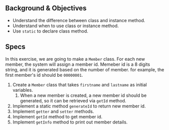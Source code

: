 ## Background & Objectives
- Understand the difference between class and instance method.
- Understand when to use class or instance method.
- Use `static` to declare class method.

## Specs
In this exercise, we are going to make a `Member` class. For each new member, the system will assign a member id. Memeber id is a 8 digits string, and it is generated based on the number of member. for example, the first member's id should be `00000001`.

1. Create a `Member` class that takes `firstname` and `lastname` as initial variables.
    1. When a new member is created, a new member id should be generated, so it can be retrieved via `getId` method.
2. Implement a static method `generateId` to return new member id.
2. Implement `getter` and `setter` methods.
3. Implement `getId` method to get member id.
4. Implement `getInfo` method to print out member details.